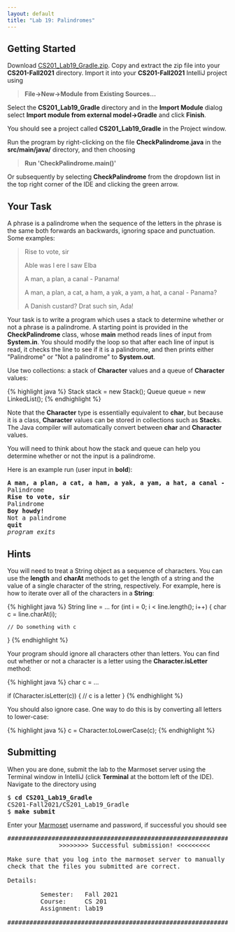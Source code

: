 ```yaml
---
layout: default
title: "Lab 19: Palindromes"
---
```


## Getting Started

Download [CS201\_Lab19\_Gradle.zip](CS201_Lab19_Gradle.zip). Copy and extract the zip file into your **CS201-Fall2021** directory. Import it into your **CS201-Fall2021** IntelliJ project using

> **File&rarr;New&rarr;Module from Existing Sources...**

Select the **CS201\_Lab19\_Gradle** directory and in the **Import Module** dialog select **Import module from external model&rarr;Gradle** and click **Finish**.

You should see a project called **CS201\_Lab19\_Gradle** in the Project window.

Run the program by right-clicking on the file **CheckPalindrome.java** in the **src/main/java/** directory, and then choosing

> **Run 'CheckPalindrome.main()'**

Or subsequently by selecting **CheckPalindrome** from the dropdown list in the top right corner of the IDE and clicking the green arrow.

## Your Task

A phrase is a palindrome when the sequence of the letters in the phrase is the same both forwards an backwards, ignoring space and punctuation. Some examples:

> Rise to vote, sir
>
> Able was I ere I saw Elba
>
> A man, a plan, a canal - Panama!
>
> A man, a plan, a cat, a ham, a yak, a yam, a hat, a canal - Panama?
>
> A Danish custard? Drat such sin, Ada!

Your task is to write a program which uses a stack to determine whether or not a phrase is a palindrome. A starting point is provided in the **CheckPalindrome** class, whose **main** method reads lines of input from **System.in**. You should modify the loop so that after each line of input is read, it checks the line to see if it is a palindrome, and then prints either "Palindrome" or "Not a palindrome" to **System.out**.

Use two collections: a stack of **Character** values and a queue of **Character** values:

{% highlight java %}
Stack<Character> stack = new Stack<Character>();
Queue<Character> queue = new LinkedList<Character>();
{% endhighlight %}

Note that the **Character** type is essentially equivalent to **char**, but because it is a class, **Character** values can be stored in collections such as **Stack**s. The Java compiler will automatically convert between **char** and **Character** values.

You will need to think about how the stack and queue can help you determine whether or not the input is a palindrome.

Here is an example run (user input in **bold**):

<pre>
<b>A man, a plan, a cat, a ham, a yak, a yam, a hat, a canal - Panama?</b>
Palindrome
<b>Rise to vote, sir</b>
Palindrome
<b>Boy howdy!</b>
Not a palindrome
<b>quit</b>
<i>program exits</i>
</pre>

## Hints

You will need to treat a String object as a sequence of characters. You can use the **length** and **charAt** methods to get the length of a string and the value of a single character of the string, respectively. For example, here is how to iterate over all of the characters in a **String**:

{% highlight java %}
String line = ...
for (int i = 0; i < line.length(); i++) {
    char c = line.charAt(i);

    // Do something with c
}
{% endhighlight %}

Your program should ignore all characters other than letters. You can find out whether or not a character is a letter using the **Character.isLetter** method:

{% highlight java %}
char c = ...

if (Character.isLetter(c)) {
    // c is a letter
}
{% endhighlight %}

You should also ignore case. One way to do this is by converting all letters to lower-case:

{% highlight java %}
c = Character.toLowerCase(c);
{% endhighlight %}

## Submitting

When you are done, submit the lab to the Marmoset server using the Terminal window in IntelliJ (click **Terminal** at the bottom left of the IDE). Navigate to the directory using

<pre>
$ <b>cd CS201_Lab19_Gradle</b>
CS201-Fall2021/CS201_Lab19_Gradle
$ <b>make submit</b>
</pre>

Enter your [Marmoset](https://cs.ycp.edu/marmoset) username and password, if successful you should see

<pre>
######################################################################
              >>>>>>>> Successful submission! <<<<<<<<<

Make sure that you log into the marmoset server to manually
check that the files you submitted are correct.

Details:

         Semester:   Fall 2021
         Course:     CS 201
         Assignment: lab19

######################################################################
</pre>
